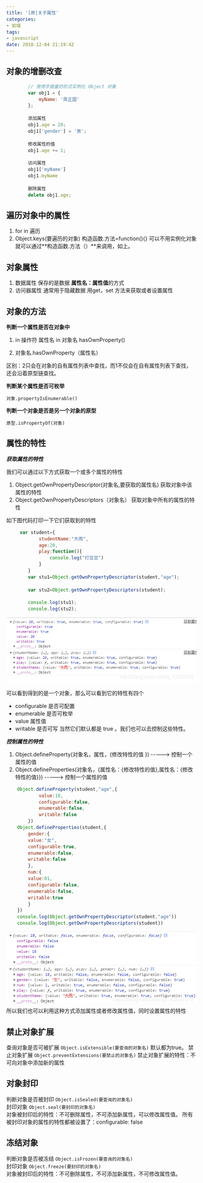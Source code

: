 ```yaml
---
title: '[原]关于属性'
categories:
- 前端
tags:
- javascript
date: 2018-12-04 21:19:42
---
```

## 对象的增删改查
```javascript
        // 使用字面量的形式实例化 Object 对象
        var obj1 = {
            myName: '周正国'
        };
        
        添加属性
        obj1.age = 20;
        obj1['gender'] = '男';

        修改属性的值
        obj1.age += 1;

        访问属性
        obj1['myName']
        obj1.myName

        删除属性
        delete obj1.age;
```

## 遍历对象中的属性

 1. for in 遍历
 2. Object.keys(要遍历的对象)
 构造函数.方法=function(){}  可以不用实例化对象就可以通过**构造函数.方法（）**来调用，如上。

## 对象属性

 1. 数据属性      保存的是数据      **属性名：属性值**的方式
 2. 访问器属性   通常用于隐藏数据     用get，set 方法来获取或者设置属性

## 对象的方法

**判断一个属性是否在对象中**
 
 1. in 操作符           属性名 in 对象名   hasOwnProperty()      
        
 2. 对象名.hasOwnProperty（属性名）

 区别：2只会在对象的自有属性列表中查找，而1不仅会在自有属性列表下查找，还会沿着原型链查找。
 
 **判断某个属性是否可枚举**
 
 `对象.propertyIsEnumerable()`
 
 **判断一个对象是否是另一个对象的原型**
 
 `原型.isPropertyOf(对象)`

## 属性的特性

 ***获取属性的特性***

 
  我们可以通过以下方式获取一个或多个属性的特性
  
 1.  Object.getOwnPropertyDescriptor(对象名,要获取的属性名)          获取对象中该属性的特性
 2.   Object.getOwnPropertyDescriptors（对象名）   获取对象中所有的属性的特性
 
   如下图代码打印一下它们获取到的特性

```javascript
     var student={
            studentName:"大雨",
            age:20,
            play:function(){
                console.log("打豆豆")
            }
        }
        var stu1=Object.getOwnPropertyDescriptor(student,"age");
        
        var stu2=Object.getOwnPropertyDescriptors(student);
    
        console.log(stu1);
        console.log(stu2);
```
![在这里插入图片描述](https://raw.githubusercontent.com/yandayu/yandayu.github.io/img/images/jietu01.png)

可以看到得到的是一个对象，那么可以看到它的特性有四个
 - configurable       是否可配置
 - enumerable        是否可枚举
 - value                  属性值
 - writable              是否可写
  当然它们默认都是 true 。我们也可以去控制这些特性。
  

  ***控制属性的特性***

 1. Object.defineProperty(对象名，属性，{修改特性的值 })    -----> 控制一个属性的值
 2. Object.defineProperties(对象名，{属性名：{修改特性的值},属性名：{修改特性的值}})   -----> 控制一个属性的值

```javascript
    Object.defineProperty(student,"age",{
            value:18,
            configurable:false,
            enumerable:false,
            writable:false
        })
    Object.defineProperties(student,{
        gender:{
        value:"女",
        configurable:true,
        enumerable:false,
        writable:false
        },
        num:{
        value:01,
        configurable:false,
        enumerable:false,
        writable:true
        }
    })
    console.log(Object.getOwnPropertyDescriptor(student,"age"))
    console.log(Object.getOwnPropertyDescriptors(student))
```

![在这里插入图片描述](https://raw.githubusercontent.com/yandayu/yandayu.github.io/img/images/jietu02.png)
  所以我们也可以利用这种方式添加属性或者修改属性值，同时设置属性的特性

## 禁止对象扩展
查询对象是否可被扩展     `Object.isExtensible(要查询的对象名)`       默认都为true。
禁止对象扩展     `Object.preventExtensions(要禁止的对象名)` 
禁止对象扩展的特性：不可向对象中添加新的属性

## 对象封印
判断对象是否被封印     `Object.isSealed(要查询的对象名)`      
封印对象       `Object.seal(要封印的对象名)`      
对象被封印后的特性：不可删除属性，不可添加新属性，可以修改属性值。
所有被封印对象的属性的特性都被设置了：configurable: false
## 冻结对象
判断对象是否被冻结   `Object.isFrozen(要查询的对象名)`      
封印对象       `Object.freeze(要封印的对象名) `     
对象被封印后的特性：不可删除属性，不可添加新属性，不可修改属性值。
